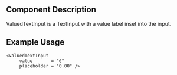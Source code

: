 ## Component Description

ValuedTextInput is a TextInput with a value label inset into the input.

## Example Usage

```
<ValuedTextInput
     value       = "€"
     placeholder = "0.00" />
```
